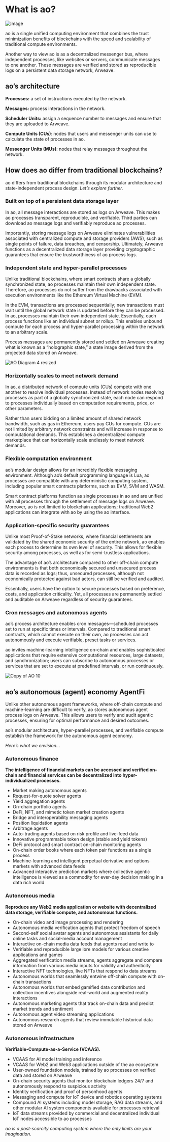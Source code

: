 # What is ao?

![image](https://hackmd.io/_uploads/rklDhWMxC.png)

ao is a single unified computing environment that combines the trust minimization benefits of blockchains with the speed and scalability of traditional compute environments.

Another way to view ao is as a decentralized messenger bus, where independent processes, like websites or servers, communicate messages to one another. These messages are verified and stored as reproducible logs on a persistent data storage network, Arweave.

## ao’s architecture

**Processes:** a set of instructions executed by the network.

**Messages:** process interactions in the network.

**Scheduler Units:** assign a sequence number to messages and ensure that they are uploaded to Arweave.

**Compute Units (CUs)**: nodes that users and messenger units can use to calculate the state of processes in ao.

**Messenger Units (MUs)**: nodes that relay messages throughout the network.

## How does ao differ from traditional blockchains?

ao differs from traditional blockchains through its modular architecture and state-independent process design. 
*Let’s explore further.* 

### Built on top of a persistent data storage layer

In ao, all message interactions are stored as logs on Arweave. This makes ao processes transparent, reproducible, and verifiable. Third parties can download ao message logs and verifiably reproduce ao processes.

Importantly, storing message logs on Arweave eliminates vulnerabilities associated with centralized compute and storage providers (AWS), such as single points of failure, data breaches, and censorship. Ultimately, Arweave functions as a decentralized data storage layer providing cryptographic guarantees that ensure the trustworthiness of ao process logs.

### Independent state and hyper-parallel processes

Unlike traditional blockchains, where smart contracts share a globally synchronized state, ao processes maintain their own independent state. Therefore, ao processes do not suffer from the drawbacks associated with execution environments like the Ethereum Virtual Machine (EVM).

In the EVM, transactions are processed sequentially; new transactions must wait until the global network state is updated before they can be processed. In ao, processes maintain their own independent state. Essentially, each process functions like an individual subnet or rollup. This enables unbound compute for each process and hyper-parallel processing within the network to an arbitrary scale. 

Process messages are permanently stored and settled on Arweave creating what is known as a “holographic state,” a state image derived from the projected data stored on Arweave.


![AO Diagram 4 resized](https://hackmd.io/_uploads/SJrtmfGeR.jpg)


### Horizontally scales to meet network demand

In ao, a distributed network of compute units (CUs) compete with one another to resolve individual processes. Instead of network nodes resolving processes as part of a globally synchronized state, each node can respond to processes individually based on computation requirements, price, or other parameters.

Rather than users bidding on a limited amount of shared network bandwidth, such as gas in Ethereum, users pay CUs for compute. CUs are not limited by arbitrary network constraints and will increase in response to computational demands. This establishes a decentralized compute marketplace that can horizontally scale endlessly to meet network demands.

### Flexible computation environment

ao’s modular design allows for an incredibly flexible messaging environment. Although ao’s default programming language is Lua, ao processes are compatible with any deterministic computing system, including popular smart contracts platforms, such as EVM, SVM and WASM.

Smart contract platforms function as single processes in ao and are unified with all processes through the settlement of message logs on Arweave. Moreover, ao is not limited to blockchain applications; traditional Web2 applications can integrate with ao by using the ao interface. 

### Application-specific security guarantees

Unlike most Proof-of-Stake networks, where financial settlements are validated by the shared economic security of the entire network, ao enables each process to determine its own level of security. This allows for flexible security among processes, as well as for semi-trustless applications.

The advantage of ao’s architecture compared to other off-chain compute environments is that both economically secured and unsecured process data is recorded as logs; thus, unsecured processes, although not economically protected against bad actors, can still be verified and audited.

Essentially, users have the option to secure processes based on preference, costs, and application criticality. Yet, all processes are permanently settled and auditable on Arweave regardless of security guarantees.

### Cron messages and autonomous agents

ao’s process architecture enables cron messages—scheduled processes set to run at specific times or intervals. Compared to traditional smart contracts, which cannot execute on their own, ao processes can act autonomously and execute verifiable, preset tasks or services.

ao invites machine-learning intelligence on-chain and enables sophisticated applications that require extensive computational resources, large datasets, and synchronization; users can subscribe to autonomous processes or services that are set to execute at predefined intervals, or run continuously.

![Copy of AO 10](https://hackmd.io/_uploads/S1s6DzGxR.jpg)

## ao’s autonomous (agent) economy AgentFi

Unlike other autonomous agent frameworks, where off-chain compute and machine-learning are difficult to verify, ao stores autonomous agent process logs on Arweave. This allows users to verify and audit agentic processes, ensuring for optimal performance and desired outcomes.

ao’s modular architecture, hyper-parallel processes, and verifiable compute establish the framework for the autonomous agent economy. 

*Here’s what we envision...*

### Autonomous finance

**The intelligence of financial markets can be accessed and verified on-chain and financial services can be decentralized into hyper-individualized processes.**

- Market making autonomous agents
- Request-for-quote solver agents
- Yield aggregation agents
- On-chain portfolio agents
- DeFi, NFT, and mimetic token market creation agents
- Bridge and interoperability messaging agents
- Position liquidation agents
- Arbitrage agents
- Auto-trading agents based on risk profile and live-feed data
- Innovative programmable token design (stable and yield tokens)
- DeFi protocol and smart contract on-chain monitoring agents
- On-chain order books where each token pair functions as a single process
- Machine-learning and intelligent perpetual derivative and options markets with advanced data feeds
- Advanced interactive prediction markets where collective agentic intelligence is viewed as a commodity for ever-day decision making in a data rich world

### Autonomous media

**Reproduce any Web2 media application or website with decentralized data storage, verifiable compute, and autonomous functions.**

- On-chain video and image processing and rendering
- Autonomous media verification agents that protect freedom of speech
- Second-self social avatar agents and autonomous assistants for daily online tasks and social-media account management
- Interactive on-chain media data feeds that agents read and write to
- Verifiable and reproducible large lore models for various creative applications and games
- Aggregated verification media streams, agents aggregate and compare information from various media inputs for validity and authenticity
- Interactive NFT technologies, live NFTs that respond to data streams
- Autonomous worlds that seamlessly entwine off-chain compute with on-chain transactions
- Autonomous worlds that embed gamified data contribution and collection incentives alongside real-world and augmented reality interactions
- Autonomous marketing agents that track on-chain data and predict market trends and sentiment
- Autonomous agent video streaming applications
- Autonomous research agents that review immutable historical data stored on Arweave

### Autonomous infrastructure 

**Verifiable-Compute-as-a-Service (VCAAS).**

- VCAAS for AI model training and inference
- VCAAS for Web2 and Web3 applications outside of the ao ecosystem
- User-owned foundation models, trained by ao processes on verified data and stored on Arweave
- On-chain security agents that monitor blockchain ledgers 24/7 and autonomously respond to suspicious activity
- Identity verification and proof of personhood agents
- Messaging and compute for IoT device and robotics operating systems
- Compound AI systems including model storage, RAG data streams, and other modular AI system components available for processes retrieval
- IoT data streams provided by commercial and decentralized individual IoT nodes accessible to ao processes


*ao is a post-scarcity computing system where the only limits are your imagination.*